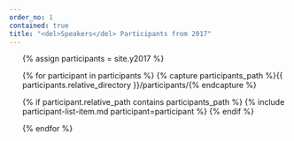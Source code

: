 ```yaml
---
order_no: 1
contained: true
title: "<del>Speakers</del> Participants from 2017"
---
```


<ol class="participants-list">

{% assign participants = site.y2017 %}

{% for participant in participants %}
 {% capture participants_path %}{{ participants.relative_directory }}/participants/{% endcapture %}

 {% if participant.relative_path contains participants_path %}
  {% include participant-list-item.md participant=participant  %}
 {% endif %}

{% endfor %}

</ol>
